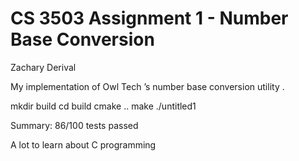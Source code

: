 # CS 3503 Assignment 1 - Number Base Conversion

Zachary Derival

My implementation of Owl Tech ’s number base conversion utility .

mkdir build
cd build
cmake ..
make
./untitled1

Summary: 86/100 tests passed

A lot to learn about C programming 
